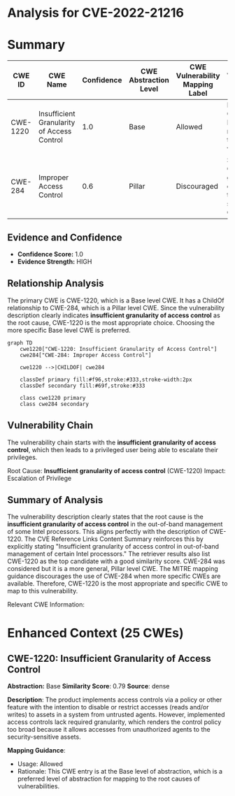 # Analysis for CVE-2022-21216

# Summary
| CWE ID | CWE Name | Confidence | CWE Abstraction Level | CWE Vulnerability Mapping Label | CWE-Vulnerability Mapping Notes |
|---|---|---|---|---|---|
| CWE-1220 | Insufficient Granularity of Access Control | 1.0 | Base | Allowed | Primary CWE. Matches the root cause of the vulnerability. |
| CWE-284 | Improper Access Control | 0.6 | Pillar | Discouraged | Secondary CWE. A more general category that is less specific than CWE-1220. |

## Evidence and Confidence

*   **Confidence Score:** 1.0
*   **Evidence Strength:** HIGH

## Relationship Analysis
The primary CWE is CWE-1220, which is a Base level CWE. It has a ChildOf relationship to CWE-284, which is a Pillar level CWE. Since the vulnerability description clearly indicates **insufficient granularity of access control** as the root cause, CWE-1220 is the most appropriate choice. Choosing the more specific Base level CWE is preferred.

```mermaid
graph TD
    cwe1220["CWE-1220: Insufficient Granularity of Access Control"]
    cwe284["CWE-284: Improper Access Control"]
    
    cwe1220 -->|CHILDOF| cwe284
    
    classDef primary fill:#f96,stroke:#333,stroke-width:2px
    classDef secondary fill:#69f,stroke:#333
    
    class cwe1220 primary
    class cwe284 secondary
```

## Vulnerability Chain
The vulnerability chain starts with the **insufficient granularity of access control**, which then leads to a privileged user being able to escalate their privileges.

Root Cause: **Insufficient granularity of access control** (CWE-1220)
Impact: Escalation of Privilege

## Summary of Analysis
The vulnerability description clearly states that the root cause is the **insufficient granularity of access control** in the out-of-band management of some Intel processors. This aligns perfectly with the description of CWE-1220. The CVE Reference Links Content Summary reinforces this by explicitly stating "Insufficient granularity of access control in out-of-band management of certain Intel processors."
The retriever results also list CWE-1220 as the top candidate with a good similarity score.
CWE-284 was considered but it is a more general, Pillar level CWE. The MITRE mapping guidance discourages the use of CWE-284 when more specific CWEs are available. Therefore, CWE-1220 is the most appropriate and specific CWE to map to this vulnerability.

Relevant CWE Information:

# Enhanced Context (25 CWEs)

## CWE-1220: Insufficient Granularity of Access Control
**Abstraction:** Base
**Similarity Score**: 0.79
**Source**: dense

**Description**:
The product implements access controls via a policy or other feature with the intention to disable or restrict accesses (reads and/or writes) to assets in a system from untrusted agents. However, implemented access controls lack required granularity, which renders the control policy too broad because it allows accesses from unauthorized agents to the security-sensitive assets.

**Mapping Guidance**:
- Usage: Allowed
- Rationale: This CWE entry is at the Base level of abstraction, which is a preferred level of abstraction for mapping to the root causes of vulnerabilities.